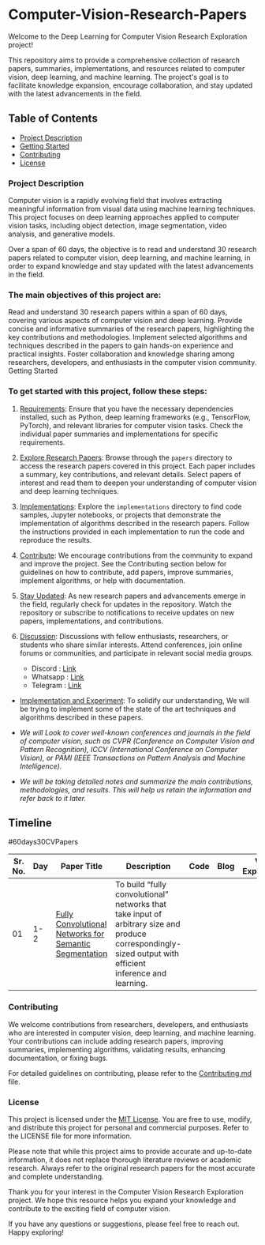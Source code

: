 # Computer-Vision-Research-Papers

Welcome to the Deep Learning for Computer Vision Research Exploration project! 

This repository aims to provide a comprehensive collection of research papers, summaries, implementations, and resources related to computer vision, deep learning, and machine learning. The project's goal is to facilitate knowledge expansion, encourage collaboration, and stay updated with the latest advancements in the field.

## Table of Contents

- [Project Description]()
- [Getting Started]()
- [Contributing]()
- [License]()

### Project Description

Computer vision is a rapidly evolving field that involves extracting meaningful information from visual data using machine learning techniques. This project focuses on deep learning approaches applied to computer vision tasks, including object detection, image segmentation, video analysis, and generative models.

Over a span of 60 days, the objective is to read and understand 30 research papers related to computer vision, deep learning, and machine learning, in order to expand knowledge and stay updated with the latest advancements in the field. 


### The main objectives of this project are:

Read and understand 30 research papers within a span of 60 days, covering various aspects of computer vision and deep learning.
Provide concise and informative summaries of the research papers, highlighting the key contributions and methodologies.
Implement selected algorithms and techniques described in the papers to gain hands-on experience and practical insights.
Foster collaboration and knowledge sharing among researchers, developers, and enthusiasts in the computer vision community.
Getting Started

### To get started with this project, follow these steps:

1. [Requirements](): Ensure that you have the necessary dependencies installed, such as Python, deep learning frameworks (e.g., TensorFlow, PyTorch), and relevant libraries for computer vision tasks. Check the individual paper summaries and implementations for specific requirements.

2. [Explore Research Papers](): Browse through the `papers` directory to access the research papers covered in this project. Each paper includes a summary, key contributions, and relevant details. Select papers of interest and read them to deepen your understanding of computer vision and deep learning techniques.

3. [Implementations](): Explore the `implementations` directory to find code samples, Jupyter notebooks, or projects that demonstrate the implementation of algorithms described in the research papers. Follow the instructions provided in each implementation to run the code and reproduce the results.

4. [Contribute](): We encourage contributions from the community to expand and improve the project. See the Contributing section below for guidelines on how to contribute, add papers, improve summaries, implement algorithms, or help with documentation.

5. [Stay Updated](): As new research papers and advancements emerge in the field, regularly check for updates in the repository. Watch the repository or subscribe to notifications to receive updates on new papers, implementations, and contributions.
  
6. [Discussion](): Discussions with fellow enthusiasts, researchers, or students who share similar interests. Attend conferences, join online forums or communities, and participate in relevant social media groups.
    - Discord : [Link]()
    - Whatsapp : [Link]()
    - Telegram : [Link]()

  - [Implementation and Experiment](): To solidify our understanding, We will be trying to implement some of the state of the art techniques and algorithms described in these papers.

  - *We will Look to cover well-known conferences and journals in the field of computer vision, such as CVPR (Conference on Computer Vision and Pattern Recognition), ICCV (International Conference on Computer Vision), or PAMI (IEEE Transactions on Pattern Analysis and Machine Intelligence).*
  
  - *We will be taking detailed notes and summarize the main contributions, methodologies, and results. This will help us retain the information and refer back to it later.*


## Timeline 

#60days30CVPapers

| Sr. No. | Day | Paper Title | Description | Code | Blog | Video Explaination | Notes |
| --------| ----|--------------| ----------| -----| -----| --------------------| -----| 
| 01 | 1-2 | [Fully Convolutional Networks for Semantic Segmentation](https://www.cvfoundation.org/openaccess/content_cvpr_2015/papers/Long_Fully_Convolutional_Networks_2015_CVPR_paper.pdf) | To build “fully convolutional” networks that take input of arbitrary size and produce correspondingly-sized output with efficient inference and learning. | 


### Contributing

We welcome contributions from researchers, developers, and enthusiasts who are interested in computer vision, deep learning, and machine learning. Your contributions can include adding research papers, improving summaries, implementing algorithms, validating results, enhancing documentation, or fixing bugs.

For detailed guidelines on contributing, please refer to the [Contributing.md]() file.

### License

This project is licensed under the [MIT License](). You are free to use, modify, and distribute this project for personal and commercial purposes. Refer to the LICENSE file for more information.

Please note that while this project aims to provide accurate and up-to-date information, it does not replace thorough literature reviews or academic research. Always refer to the original research papers for the most accurate and complete understanding.

Thank you for your interest in the Computer Vision Research Exploration project. We hope this resource helps you expand your knowledge and contribute to the exciting field of computer vision. 

If you have any questions or suggestions, please feel free to reach out. Happy exploring!

